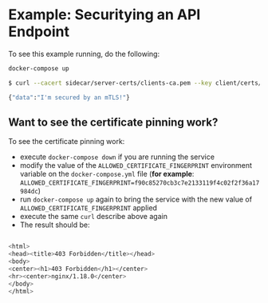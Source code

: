 # Example: Securitying an API Endpoint

To see this example running, do the following:

```bash
docker-compose up
```

```bash
$ curl --cacert sidecar/server-certs/clients-ca.pem --key client/certs/mtls-client.key.pem --cert client/certs/mtls-client.cert.pem -k https://localhost

{"data":"I'm secured by an mTLS!"}
```

## Want to see the certificate pinning work?

To see the certificate pinning work:

- execute `docker-compose down` if you are running the service
- modify the value of the `ALLOWED_CERTIFICATE_FINGERPRINT` environment variable on the `docker-compose.yml` file (**for example**: `ALLOWED_CERTIFICATE_FINGERPRINT=f90c85270cb3c7e2133119f4c02f2f36a17984dc`)
- run `docker-compose up` again to bring the service with the new value of `ALLOWED_CERTIFICATE_FINGERPRINT` applied
- execute the same `curl` describe above again
- The result should be:

```bash

<html>
<head><title>403 Forbidden</title></head>
<body>
<center><h1>403 Forbidden</h1></center>
<hr><center>nginx/1.18.0</center>
</body>
</html>

```
